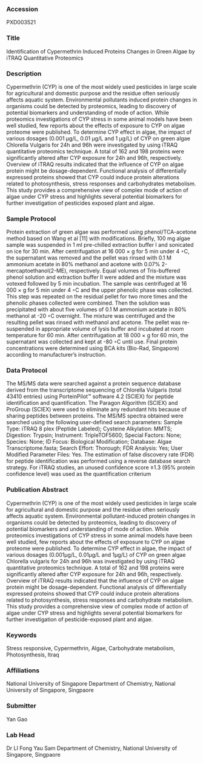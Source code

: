 ### Accession
PXD003521

### Title
Identification of Cypermethrin Induced Proteins Changes in Green Algae by iTRAQ Quantitative Proteomics

### Description
Cypermethrin (CYP) is one of the most widely used pesticides in large scale for agricultural and domestic purpose and the residue often seriously affects aquatic system.  Environmental pollutants induced protein changes in organisms could be detected by proteomics, leading to discovery of potential biomarkers and understanding of mode of action. While proteomics investigations of CYP stress in some animal models have been well studied, few reports about the effects of exposure to CYP on algae proteome were published. To determine CYP effect in algae, the impact of various dosages (0.001 µg/L, 0.01 µg/L and 1 µg/L) of CYP on green algae Chlorella Vulgaris for 24h and 96h were investigated by using iTRAQ quantitative proteomics technique. A total of 162 and 198 proteins were significantly altered after CYP exposure for 24h and 96h, respectively. Overview of iTRAQ results indicated that the influence of CYP on algae protein might be dosage-dependent. Functional analysis of differentially expressed proteins showed that CYP could induce protein alterations related to photosynthesis, stress responses and carbohydrates metabolism. This study provides a comprehensive view of complex mode of action of algae under CYP stress and highlights several potential biomarkers for further investigation of pesticides exposed plant and algae.

### Sample Protocol
Protein extraction of green algae was performed using phenol/TCA-acetone method based on Wang et al [11] with modifications. Briefly, 100 mg algae sample was suspended in 1 ml pre-chilled extraction buffer I and sonicated on ice for 30 min. After centrifugation at 16 000 × g for 5 min under 4 ◦C, the supernatant was removed and the pellet was rinsed with 0.1 M ammonium acetate in 80% methanol and acetone with 0.07% 2-mercaptoethanol(2-ME), respectively. Equal volumes of Tris-buffered phenol solution and extraction buffer II were added and the mixture was votexed followed by 5 min incubation. The sample was centrifuged at 16 000 × g for 5 min under 4 ◦C and the upper phenolic phase was collected. This step was repeated on the residual pellet for two more times and the phenolic phases collected were combined. Then the solution was precipitated with about five volumes of 0.1 M ammonium acetate in 80% methanol at -20 ◦C overnight. The mixture was centrifuged and the resulting pellet was rinsed with methanol and acetone. The pellet was re-suspended in appropriate volume of lysis buffer and incubated at room temperature for 60 min. After centrifugation at 18 000 × g for 60 min, the supernatant was collected and kept at -80 ◦C until use. Final protein concentrations were determined using BCA kits (Bio-Rad, Singapore) according to manufacturer’s instruction.

### Data Protocol
The MS/MS data were searched against a protein sequence database derived from the transcriptome sequencing of Chlorella Vulgaris (total 43410 entries) using PorteinPilot™  software  4.2 (SCIEX) for peptide identification and quantification. The Paragon Algorithm (SCIEX) and ProGroup (SCIEX) were used to eliminate any redundant hits because of sharing peptides between proteins. The MS/MS spectra obtained were searched using the following user-defined search parameters: Sample Type: iTRAQ 8 plex (Peptide Labeled); Cysteine Alkylation: MMTS; Digestion: Trypsin; Instrument: TripleTOF5600; Special Factors: None; Species: None; ID Focus: Biological Modification; Database: Algae Transcriptome.fasta; Search Effort: Thorough; FDR Analysis: Yes; User Modified Parameter Files: Yes.  The estimation of false discovery rate (FDR) for peptide identification was performed using a reverse database search strategy.  For iTRAQ studies, an unused confidence score ≥1.3 (95% protein confidence level) was used as the quantification criterium

### Publication Abstract
Cypermethrin (CYP) is one of the most widely used pesticides in large scale for agricultural and domestic purpose and the residue often seriously affects aquatic system. Environmental pollutant-induced protein changes in organisms could be detected by proteomics, leading to discovery of potential biomarkers and understanding of mode of action. While proteomics investigations of CYP stress in some animal models have been well studied, few reports about the effects of exposure to CYP on algae proteome were published. To determine CYP effect in algae, the impact of various dosages (0.001&#x3bc;g/L, 0.01&#x3bc;g/L and 1&#x3bc;g/L) of CYP on green algae Chlorella vulgaris for 24h and 96h was investigated by using iTRAQ quantitative proteomics technique. A total of 162 and 198 proteins were significantly altered after CYP exposure for 24h and 96h, respectively. Overview of iTRAQ results indicated that the influence of CYP on algae protein might be dosage-dependent. Functional analysis of differentially expressed proteins showed that CYP could induce protein alterations related to photosynthesis, stress responses and carbohydrate metabolism. This study provides a comprehensive view of complex mode of action of algae under CYP stress and highlights several potential biomarkers for further investigation of pesticide-exposed plant and algae.

### Keywords
Stress responsive, Cypermethrin, Algae, Carbohydrate metabolism, Photosynthesis, Itraq

### Affiliations
National University of Singapore
Department of Chemistry, National University of Singapore, Singpaore

### Submitter
Yan Gao

### Lab Head
Dr LI Fong Yau Sam
Department of Chemistry, National University of Singapore, Singpaore



